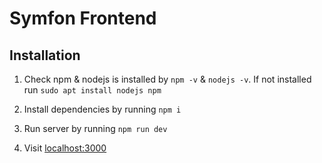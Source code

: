 # Symfon Frontend

## Installation

1. Check npm & nodejs is installed by `npm -v` & `nodejs -v`.
If not installed run `sudo apt install nodejs npm`

2. Install dependencies by running `npm i`

3. Run server by running `npm run dev`

4. Visit [localhost:3000](http://localhost:3000)